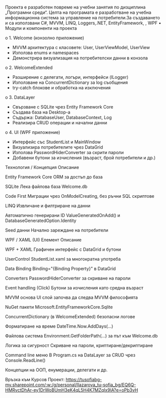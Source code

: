 Проекта е разработен повреме на учебни занятия по дизциплина „Програмни среди“. Целта на програмата е разработване на учебна информационна система  за управление на потребители.За създаването и са използвани C#, MVVM, LINQ, Loggers,.NET, EntityFramework, , WPF
•	Модули и компоненти на проекта

o	1. Welcome (конзолно приложение)
- MVVM архитектура с класовете: User, UserViewModel, UserView
- Използва enums и namespaces
- Демонстрира визуализация на потребителски данни в конзола

o	2. WelcomeExtended
- Разширение с делегати, логъри, интерфейси (ILogger)
- Използване на ConcurrentDictionary за log съобщения
- try-catch блокове и обработка на изключения

o	3. DataLayer
- Свързване с SQLite чрез Entity Framework Core
- Създава база на Desktop-а
- Съдържа: DatabaseUser, DatabaseContext, Log
- Реализира CRUD операции и начални данни

o	4. UI (WPF приложение)
- Интерфейс със StudentList и MainWindow
- Визуализира потребителите чрез DataGrid
- Използва PasswordHiderConverter за скрити пароли
- Добавени бутони за изчисления (възраст, брой потребители и др.)

Технология / Концепция	Описание

Entity Framework Core	ORM за достъп до база

SQLite	Лека файлова база Welcome.db

Code First	Миграции чрез OnModelCreating, без ръчни SQL скриптове

LINQ	Извличане и филтриране на данни

Автоматично генерирани ID	ValueGeneratedOnAdd() и DatabaseGeneratedOption.Identity

Seed данни	Начално зареждане на потребители

WPF / XAML (UI) Елемент	Описание

WPF + XAML	Графичен интерфейс с DataGrid и бутони

UserControl	StudentList.xaml за многократна употреба

Data Binding	Binding="{Binding Property}" в DataGrid

Converters	PasswordHiderConverter за скриване на пароли

Event handling (Click)	Бутони за изчисления като средна възраст

MVVM основа	UI слой започва да следва MVVM философията

NuGet пакети	Microsoft.EntityFrameworkCore.Sqlite

ConcurrentDictionary	(в WelcomeExtended) безопасни логове

Форматиране на време	DateTime.Now.AddDays(...)

Файлова система	Environment.GetFolderPath(...) за път към Welcome.db

Логика за сигурност	Скриване на пароли, криптиране/декриптиране

Command line меню	В Program.cs на DataLayer за CRUD чрез Console.ReadLine()

Концепции на ООП, енумерации, делегати и др.


Връзка към Курсов Проект: https://tusofiabg-my.sharepoint.com/:w:/g/personal/llazarova_tu-sofia_bg/EQ6Q-HMRvctDhAr-ey1DrWoBUmH3eK4qL5H4K7MZqIx9lA?e=oPb3vH
